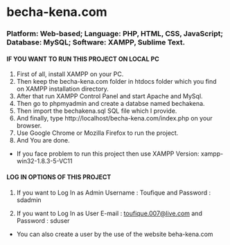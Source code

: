 # becha-kena.com
### Platform: Web-based; Language: PHP, HTML, CSS, JavaScript; Database: MySQL; Software: XAMPP, Sublime Text.

#### IF YOU WANT TO RUN THIS PROJECT ON LOCAL PC
1. First of all, install XAMPP on your PC.
2. Then keep the becha-kena.com folder in htdocs folder which you find on XAMPP installation directory.
3. After that run XAMPP Control Panel and start Apache and MySql. 
4. Then go to phpmyadmin and create a databse named bechakena.
5. Then import the bechakena.sql SQL file which I provide.
6. And finally, type http://localhost/becha-kena.com/index.php on your browser.
7. Use Google Chrome or Mozilla Firefox to run the project.
8. And You are done.

* If you face problem to run this project then use XAMPP Version: xampp-win32-1.8.3-5-VC11

#### LOG IN OPTIONS OF THIS PROJECT 
1. If you want to Log In as Admin
Username : Toufique
and Password : sdadmin

2. If you want to Log In as User
E-mail : toufique.007@live.com
and Password : sduser

* You can also create a user by the use of the website beha-kena.com
